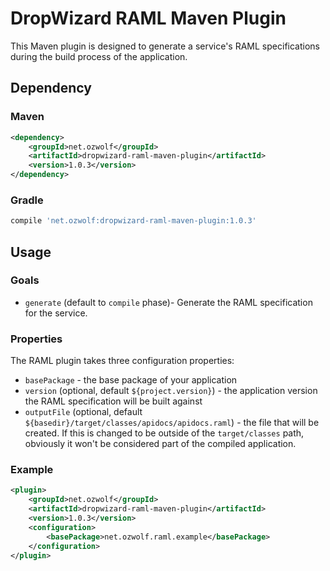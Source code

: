 # DropWizard RAML Maven Plugin

This Maven plugin is designed to generate a service's RAML specifications during the build process of the application.

## Dependency

### Maven

```xml
<dependency>
    <groupId>net.ozwolf</groupId>
    <artifactId>dropwizard-raml-maven-plugin</artifactId>
    <version>1.0.3</version>
</dependency>
```

### Gradle

```gradle
compile 'net.ozwolf:dropwizard-raml-maven-plugin:1.0.3'
``` 

## Usage

### Goals

+ `generate` (default to `compile` phase)- Generate the RAML specification for the service.

### Properties

The RAML plugin takes three configuration properties:

+ `basePackage` - the base package of your application
+ `version` (optional, default `${project.version}`) - the application version the RAML specification will be built against
+ `outputFile` (optional, default `${basedir}/target/classes/apidocs/apidocs.raml`) - the file that will be created.  If this is changed to be outside of the `target/classes` path, obviously it won't be considered part of the compiled application.

### Example

```xml
<plugin>
    <groupId>net.ozwolf</groupId>
    <artifactId>dropwizard-raml-maven-plugin</artifactId>
    <version>1.0.3</version>
    <configuration>
        <basePackage>net.ozwolf.raml.example</basePackage>
    </configuration>
</plugin>
```